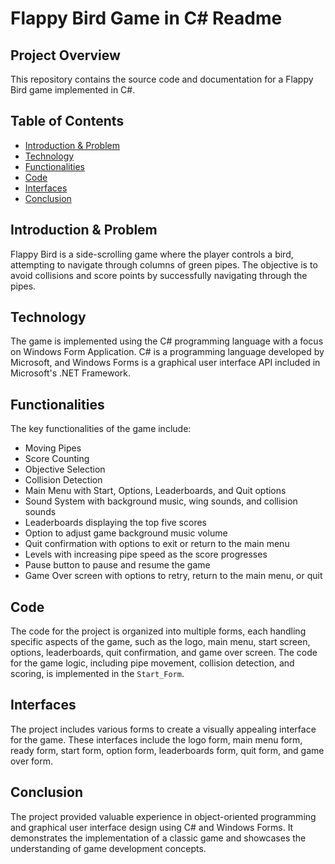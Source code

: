 # Flappy Bird Game in C# Readme

## Project Overview

This repository contains the source code and documentation for a Flappy Bird game implemented in C#.

## Table of Contents

- [Introduction & Problem](#introduction--problem)
- [Technology](#technology)
- [Functionalities](#functionalities)
- [Code](#code)
- [Interfaces](#interfaces)
- [Conclusion](#conclusion)

## Introduction & Problem

Flappy Bird is a side-scrolling game where the player controls a bird, attempting to navigate through columns of green pipes. The objective is to avoid collisions and score points by successfully navigating through the pipes.

## Technology

The game is implemented using the C# programming language with a focus on Windows Form Application. C# is a programming language developed by Microsoft, and Windows Forms is a graphical user interface API included in Microsoft's .NET Framework.

## Functionalities

The key functionalities of the game include:

- Moving Pipes
- Score Counting
- Objective Selection
- Collision Detection
- Main Menu with Start, Options, Leaderboards, and Quit options
- Sound System with background music, wing sounds, and collision sounds
- Leaderboards displaying the top five scores
- Option to adjust game background music volume
- Quit confirmation with options to exit or return to the main menu
- Levels with increasing pipe speed as the score progresses
- Pause button to pause and resume the game
- Game Over screen with options to retry, return to the main menu, or quit

## Code

The code for the project is organized into multiple forms, each handling specific aspects of the game, such as the logo, main menu, start screen, options, leaderboards, quit confirmation, and game over screen. The code for the game logic, including pipe movement, collision detection, and scoring, is implemented in the `Start_Form`.

## Interfaces

The project includes various forms to create a visually appealing interface for the game. These interfaces include the logo form, main menu form, ready form, start form, option form, leaderboards form, quit form, and game over form.

## Conclusion

The project provided valuable experience in object-oriented programming and graphical user interface design using C# and Windows Forms. It demonstrates the implementation of a classic game and showcases the understanding of game development concepts.

